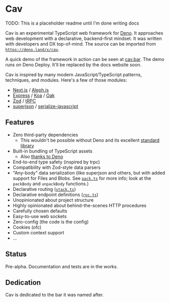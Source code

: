 # Cav

TODO: This is a placeholder readme until I'm done writing docs

Cav is an experimental TypeScript web framework for [Deno](https://deno.land).
It approaches web development with a declarative, backend-first mindset. It was
written with developers and DX top-of-mind. The source can be imported from
[`https://deno.land/x/cav`](https://deno.land/x/cav).

A quick demo of the framework in action can be seen at [cav.bar](https://cav.bar). The demo runs on Deno Deploy. It'll be replaced by the docs website soon.

Cav is inspired by many modern JavaScript/TypeScript patterns, techniques, and modules. Here's a few of those modules:

- [Next.js](https://nextjs.org/) / [Aleph.js](https://alephjs.org/)
- [Express](https://expressjs.com/) / [Koa](https://koajs.com/) / [Oak](https://oakserver.github.io/oak/)
- [Zod](https://github.com/colinhacks/zod) / [tRPC](https://trpc.io)
- [superjson](https://github.com/blitz-js/superjson) / [serialize-javascript](https://github.com/yahoo/serialize-javascript)

## Features 

- Zero third-party dependencies
  - This wouldn't be possible without Deno and its excellent [standard library](https://deno.land/std)
- Built-in bundling of TypeScript assets
  - Also [thanks to Deno](https://deno.land/manual/typescript/runtime.md)
- End-to-end type safety (inspired by trpc)
- Compatibility with Zod-style data parsers
- "Any-body" data serialization (like superjson and others, but with added support for Files and Blobs. See [`pack.ts`](./pack.ts) for more info; look at the `packBody` and `unpackBody` functions.)
- Declarative routing ([`stack.ts`](./stack.ts))
- Declarative endpoint definitions ([`rpc.ts`](./rpc.ts))
- Unopinionated about project structure
- Highly opinionated about behind-the-scenes HTTP procedures
- Carefully chosen defaults
- Easy-to-use web sockets
- Zero-config (the code is the config)
- Cookies (ofc)
- Custom context support
- ...

## Status

Pre-alpha. Documentation and tests are in the works.

## Dedication

Cav is dedicated to the bar it was named after.
